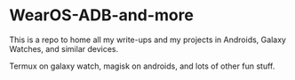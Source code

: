 # WearOS-ADB-and-more
This is a repo to home all my write-ups and my projects in Androids, Galaxy Watches, and similar devices.

Termux on galaxy watch, magisk on androids, and lots of other fun stuff.
